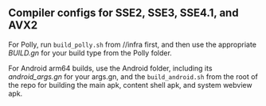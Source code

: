 ## Compiler configs for SSE2, SSE3, SSE4.1, and AVX2

For Polly, run `build_polly.sh` from //infra first, and then use the appropriate *BUILD.gn* for your build type from the Polly folder.

For Android arm64 builds, use the Android folder, including its *android_args.gn* for your args.gn, and the `build_android.sh` from the root of the repo for building the main apk, content shell apk, and system webview apk.
